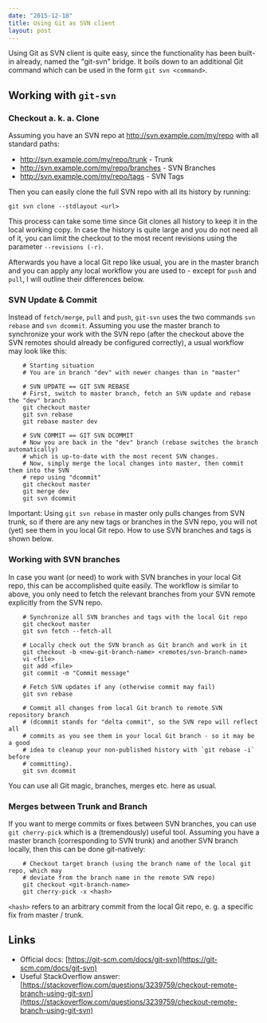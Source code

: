 ```yaml
---
date: "2015-12-18"
title: Using Git as SVN client
layout: post
---
```


Using Git as SVN client is quite easy, since the functionality has been built-in already, named the "git-svn" bridge. It boils down to an additional Git command which can be used in the form `git svn <command>`.

<!--more-->

## Working with `git-svn`

### Checkout a. k. a. Clone

Assuming you have an SVN repo at http://svn.example.com/my/repo with all standard paths:

* http://svn.example.com/my/repo/trunk - Trunk
* http://svn.example.com/my/repo/branches - SVN Branches
* http://svn.example.com/my/repo/tags - SVN Tags

Then you can easily clone the full SVN repo with all its history by running:

	git svn clone --stdlayout <url>

This process can take some time since Git clones all history to keep it in the local working copy. In case the history is quite large and you do not need all of it, you can limit the checkout to the most recent revisions using the parameter `--revisions (-r)`.

Afterwards you have a local Git repo like usual, you are in the master branch and you can apply any local workflow you are used to - except for `push` and `pull`, I will outline their differences below.

### SVN Update & Commit

Instead of `fetch/merge`, `pull` and `push`, `git-svn` uses the two commands `svn rebase` and `svn dcommit`. Assuming you use the master branch to synchronize your work with the SVN repo (after the checkout above the SVN remotes should already be configured correctly), a usual workflow may look like this:

        # Starting situation
        # You are in branch "dev" with newer changes than in "master"
        
        # SVN UPDATE == GIT SVN REBASE
        # First, switch to master branch, fetch an SVN update and rebase the "dev" branch
        git checkout master
        git svn rebase 
        git rebase master dev
        
        # SVN COMMIT == GIT SVN DCOMMIT
        # Now you are back in the "dev" branch (rebase switches the branch automatically)
        # which is up-to-date with the most recent SVN changes.
        # Now, simply merge the local changes into master, then commit them into the SVN 
        # repo using "dcommit"
        git checkout master
        git merge dev
        git svn dcommit

Important: Using `git svn rebase` in master only pulls changes from SVN trunk, so if there are any new tags or branches in the SVN repo, you will not (yet) see them in you local Git repo. How to use SVN branches and tags is shown below.

### Working with SVN branches

In case you want (or need) to work with SVN branches in your local Git repo, this can be accomplished quite easily. The workflow is similar to above, you only need to fetch the relevant branches from your SVN remote explicitly from the SVN repo.

        # Synchronize all SVN branches and tags with the local Git repo
        git checkout master
        git svn fetch --fetch-all
        
        # Locally check out the SVN branch as Git branch and work in it
        git checkout -b <new-git-branch-name> <remotes/svn-branch-name>
        vi <file>
        git add <file>
        git commit -m "Commit message"
        
        # Fetch SVN updates if any (otherwise commit may fail)
        git svn rebase
        
        # Commit all changes from local Git branch to remote SVN repository branch
        # (dcommit stands for "delta commit", so the SVN repo will reflect all
        # commits as you see them in your local Git branch - so it may be a good
        # idea to cleanup your non-published history with `git rebase -i` before
        # committing).
        git svn dcommit

You can use all Git magic, branches, merges etc. here as usual.

### Merges between Trunk and Branch

If you want to merge commits or fixes between SVN branches, you can use `git cherry-pick` which is a (tremendously) useful tool. Assuming you have a master branch (corresponding to SVN trunk) and another SVN branch locally, then this can be done git-natively:

        # Checkout target branch (using the branch name of the local git repo, which may 
        # deviate from the branch name in the remote SVN repo)
        git checkout <git-branch-name>
        git cherry-pick -x <hash>

`<hash>` refers to an arbitrary commit from the local Git repo, e. g. a specific fix from master / trunk.


## Links

* Official docs: [https://git-scm.com/docs/git-svn](https://git-scm.com/docs/git-svn)
* Useful StackOverflow answer: [https://stackoverflow.com/questions/3239759/checkout-remote-branch-using-git-svn](https://stackoverflow.com/questions/3239759/checkout-remote-branch-using-git-svn)


